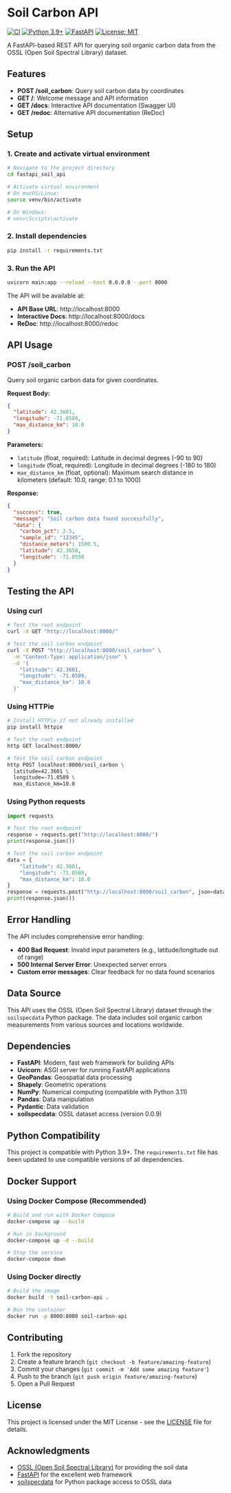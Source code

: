 # Soil Carbon API

[![CI](https://github.com/yourusername/soil-carbon-api/workflows/CI/badge.svg)](https://github.com/yourusername/soil-carbon-api/actions)
[![Python 3.9+](https://img.shields.io/badge/python-3.9+-blue.svg)](https://www.python.org/downloads/)
[![FastAPI](https://img.shields.io/badge/FastAPI-0.104.1-green.svg)](https://fastapi.tiangolo.com/)
[![License: MIT](https://img.shields.io/badge/License-MIT-yellow.svg)](https://opensource.org/licenses/MIT)

A FastAPI-based REST API for querying soil organic carbon data from the OSSL (Open Soil Spectral Library) dataset.

## Features

- **POST /soil_carbon**: Query soil carbon data by coordinates
- **GET /**: Welcome message and API information
- **GET /docs**: Interactive API documentation (Swagger UI)
- **GET /redoc**: Alternative API documentation (ReDoc)

## Setup

### 1. Create and activate virtual environment

```bash
# Navigate to the project directory
cd fastapi_soil_api

# Activate virtual environment
# On macOS/Linux:
source venv/bin/activate

# On Windows:
# venv\Scripts\activate
```

### 2. Install dependencies

```bash
pip install -r requirements.txt
```

### 3. Run the API

```bash
uvicorn main:app --reload --host 0.0.0.0 --port 8000
```

The API will be available at:
- **API Base URL**: http://localhost:8000
- **Interactive Docs**: http://localhost:8000/docs
- **ReDoc**: http://localhost:8000/redoc

## API Usage

### POST /soil_carbon

Query soil organic carbon data for given coordinates.

**Request Body:**
```json
{
  "latitude": 42.3601,
  "longitude": -71.0589,
  "max_distance_km": 10.0
}
```

**Parameters:**
- `latitude` (float, required): Latitude in decimal degrees (-90 to 90)
- `longitude` (float, required): Longitude in decimal degrees (-180 to 180)
- `max_distance_km` (float, optional): Maximum search distance in kilometers (default: 10.0, range: 0.1 to 1000)

**Response:**
```json
{
  "success": true,
  "message": "Soil carbon data found successfully",
  "data": {
    "carbon_pct": 2.5,
    "sample_id": "12345",
    "distance_meters": 1500.5,
    "latitude": 42.3650,
    "longitude": -71.0550
  }
}
```

## Testing the API

### Using curl

```bash
# Test the root endpoint
curl -X GET "http://localhost:8000/"

# Test the soil carbon endpoint
curl -X POST "http://localhost:8000/soil_carbon" \
  -H "Content-Type: application/json" \
  -d '{
    "latitude": 42.3601,
    "longitude": -71.0589,
    "max_distance_km": 10.0
  }'
```

### Using HTTPie

```bash
# Install HTTPie if not already installed
pip install httpie

# Test the root endpoint
http GET localhost:8000/

# Test the soil carbon endpoint
http POST localhost:8000/soil_carbon \
  latitude=42.3601 \
  longitude=-71.0589 \
  max_distance_km=10.0
```

### Using Python requests

```python
import requests

# Test the root endpoint
response = requests.get("http://localhost:8000/")
print(response.json())

# Test the soil carbon endpoint
data = {
    "latitude": 42.3601,
    "longitude": -71.0589,
    "max_distance_km": 10.0
}
response = requests.post("http://localhost:8000/soil_carbon", json=data)
print(response.json())
```

## Error Handling

The API includes comprehensive error handling:

- **400 Bad Request**: Invalid input parameters (e.g., latitude/longitude out of range)
- **500 Internal Server Error**: Unexpected server errors
- **Custom error messages**: Clear feedback for no data found scenarios

## Data Source

This API uses the OSSL (Open Soil Spectral Library) dataset through the `soilspecdata` Python package. The data includes soil organic carbon measurements from various sources and locations worldwide.

## Dependencies

- **FastAPI**: Modern, fast web framework for building APIs
- **Uvicorn**: ASGI server for running FastAPI applications
- **GeoPandas**: Geospatial data processing
- **Shapely**: Geometric operations
- **NumPy**: Numerical computing (compatible with Python 3.11)
- **Pandas**: Data manipulation
- **Pydantic**: Data validation
- **soilspecdata**: OSSL dataset access (version 0.0.9)

## Python Compatibility

This project is compatible with Python 3.9+. The `requirements.txt` file has been updated to use compatible versions of all dependencies.

## Docker Support

### Using Docker Compose (Recommended)

```bash
# Build and run with Docker Compose
docker-compose up --build

# Run in background
docker-compose up -d --build

# Stop the service
docker-compose down
```

### Using Docker directly

```bash
# Build the image
docker build -t soil-carbon-api .

# Run the container
docker run -p 8000:8000 soil-carbon-api
```

## Contributing

1. Fork the repository
2. Create a feature branch (`git checkout -b feature/amazing-feature`)
3. Commit your changes (`git commit -m 'Add some amazing feature'`)
4. Push to the branch (`git push origin feature/amazing-feature`)
5. Open a Pull Request

## License

This project is licensed under the MIT License - see the [LICENSE](LICENSE) file for details.

## Acknowledgments

- [OSSL (Open Soil Spectral Library)](https://www.soilspectroscopy.org/) for providing the soil data
- [FastAPI](https://fastapi.tiangolo.com/) for the excellent web framework
- [soilspecdata](https://pypi.org/project/soilspecdata/) for Python package access to OSSL data
